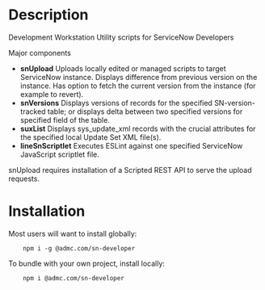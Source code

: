 # Description
Development Workstation Utility scripts for ServiceNow Developers

Major components
* **snUpload**  Uploads locally edited or managed scripts to target ServiceNow instance.
                Displays difference from previous version on the instance.
                Has option to fetch the current version from the instance (for example to revert).
* **snVersions**  Displays versions of records for the specified SN-version-tracked table;
                  or displays delta between two specified versions for specified field of the table.
* **suxList**  Displays sys_update_xml records with the crucial attributes for the specified local
               Update Set XML file(s).
* **lineSnScriptlet**  Executes ESLint against one specified ServiceNow JavaScript scriptlet file.

snUpload requires installation of a Scripted REST API to serve the upload requests.


# Installation
Most users will want to install globally:
```
    npm i -g @admc.com/sn-developer
```
To bundle with your own project, install locally:
```
    npm i @admc.com/sn-developer
```
